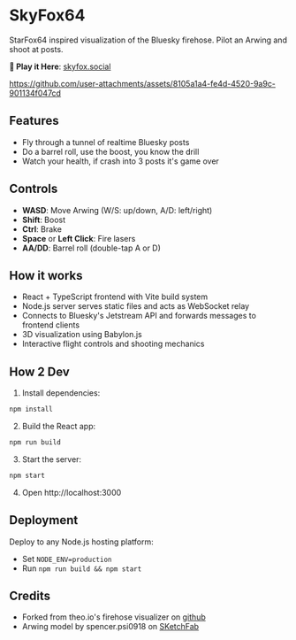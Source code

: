 # SkyFox64

StarFox64 inspired visualization of the Bluesky firehose. Pilot an Arwing and shoot at posts.

**🦊 Play it Here**: [skyfox.social](https://skyfox.social)

https://github.com/user-attachments/assets/8105a1a4-fe4d-4520-9a9c-901134f047cd

## Features

- Fly through a tunnel of realtime Bluesky posts
- Do a barrel roll, use the boost, you know the drill
- Watch your health, if crash into 3 posts it's game over

## Controls

- **WASD**: Move Arwing (W/S: up/down, A/D: left/right)
- **Shift**: Boost
- **Ctrl**: Brake
- **Space** or **Left Click**: Fire lasers
- **AA/DD**: Barrel roll (double-tap A or D)

## How it works

- React + TypeScript frontend with Vite build system
- Node.js server serves static files and acts as WebSocket relay
- Connects to Bluesky's Jetstream API and forwards messages to frontend clients
- 3D visualization using Babylon.js
- Interactive flight controls and shooting mechanics

## How 2 Dev

1. Install dependencies:
```bash
npm install
```

2. Build the React app:
```bash
npm run build
```

3. Start the server:
```bash
npm start
```

4. Open http://localhost:3000

## Deployment

Deploy to any Node.js hosting platform:
- Set `NODE_ENV=production`
- Run `npm run build && npm start`

## Credits

- Forked from theo.io's firehose visualizer on [github](https://github.com/theosanderson/firehose/)
- Arwing model by spencer.psi0918 on [SKetchFab](https://skfb.ly/opNnG)

